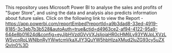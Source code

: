 This repository uses Microsoft Power BI to analyse the sales and profits of "Super Store", and using the data and analysis also predicts information about future sales. Click on the following link to view the Report - https://app.powerbi.com/reportEmbed?reportId=a9b3dad8-33ed-4919-8185-3c3eb7b3b528&autoAuth=true&ctid=d4963ce2-af94-4122-95a9-644e8b01624d&config=eyJjbHVzdGVyVXJsIjoiaHR0cHM6Ly93YWJpLXVzLW5vcnRoLWNlbnRyYWwtcmVkaXJlY3QuYW5hbHlzaXMud2luZG93cy5uZXQvIn0%3D
